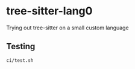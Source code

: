 # tree-sitter-lang0
Trying out tree-sitter on a small custom language

## Testing

```sh
ci/test.sh
```